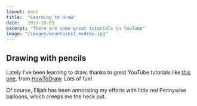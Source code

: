 ```yaml
---
layout: post
title:  "Learning to draw"
date:   2017-10-09
excerpt: "There are some great tutorials on YouTube"
image: "/images/mountains1_medres.jpg"
---
```


## Drawing with pencils
Lately I've been learning to draw, thanks to great YouTube tutorials like
<a href="https://www.youtube.com/watch?v=n0i4pFcLVAk">this one</a>, from
<a href="https://www.youtube.com/channel/UCm2WMojIj6033QI3VzhFjLg">HowToDraw</a>. Lots of fun!

Of course, Elijah has been annotating my efforts with little red Pennywise balloons, which
creeps me the heck out.

